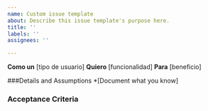 ```yaml
---
name: Custom issue template
about: Describe this issue template's purpose here.
title: ''
labels: ''
assignees: ''

---
```


**Como un** [tipo de usuario]
**Quiero** [funcionalidad]
**Para** [beneficio]

###Details and Assumptions
*[Document what you know]

### Acceptance Criteria
